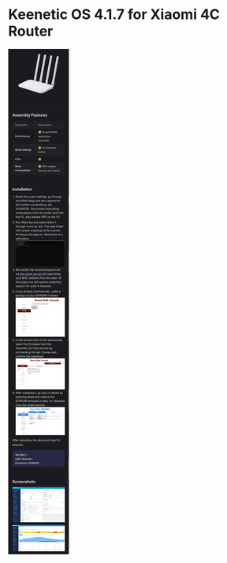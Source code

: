 
# Keenetic OS 4.1.7 for Xiaomi 4C Router

<img src="https://github.com/xiv3r/KeeneticOS-4.1.7-Xiaomi-Router-4C/blob/main/Guide.jpg">
